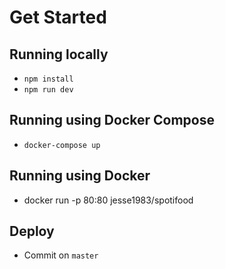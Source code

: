 # Get Started

## Running locally
- `npm install`
- `npm run dev`

## Running using Docker Compose
- `docker-compose up`

## Running using Docker
- docker run -p 80:80 jesse1983/spotifood

## Deploy
- Commit on `master`
